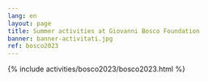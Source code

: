 ```yaml
---
lang: en
layout: page
title: Summer activities at Giovanni Bosco Foundation
banner: banner-activitati.jpg
ref: bosco2023
---
```


{% include activities/bosco2023/bosco2023.html %}
